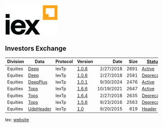 [![Iex](https://github.com/Open-Markets-Initiative/Directory/blob/main/Organizations/Iex/Images/Logo.png)](https://www.iexexchange.io)


## Investors Exchange

| Division | Data | Protocol | Version | Date | Size | [Status][Omi.Glossary.Status] | [Testing][Omi.Glossary.Testing] | Specification |
| --- | --- | --- | --- | ---: | ---: | --- | --- | --- |
| Equities | [Deep][Iex.Equities.Deep.IexTp.v1.0.8.Dissector] | IexTp | [1.0.8][Iex.Equities.Deep.IexTp.v1.0.8.Dissector] | 2/27/2018 | 2691 | [Active][Omi.Glossary.Status.Active] | [Verified][Omi.Glossary.Testing.Verified] | [url][Iex.Equities.Deep.IexTp.v1.0.8.Url] - [pdf][Iex.Equities.Deep.IexTp.v1.0.8.Pdf] |
| Equities | [Deep][Iex.Equities.Deep.IexTp.v1.0.6.Dissector] | IexTp | [1.0.6][Iex.Equities.Deep.IexTp.v1.0.6.Dissector] | 2/27/2018 | 2581 | [Deprecated][Omi.Glossary.Status.Deprecated] | [Verified][Omi.Glossary.Testing.Verified] | [url][Iex.Equities.Deep.IexTp.v1.0.6.Url] - [pdf][Iex.Equities.Deep.IexTp.v1.0.6.Pdf] |
| Equities | [DeepPlus][Iex.Equities.DeepPlus.IexTp.v1.0.1.Dissector] | IexTp | [1.0.1][Iex.Equities.DeepPlus.IexTp.v1.0.1.Dissector] | 9/30/2024 | 2476 | [Active][Omi.Glossary.Status.Active] | [Verified][Omi.Glossary.Testing.Verified] | [url][Iex.Equities.DeepPlus.IexTp.v1.0.1.Url] - [pdf][Iex.Equities.DeepPlus.IexTp.v1.0.1.Pdf] |
| Equities | [Tops][Iex.Equities.Tops.IexTp.v1.6.6.Dissector] | IexTp | [1.6.6][Iex.Equities.Tops.IexTp.v1.6.6.Dissector] | 10/19/2021 | 2647 | [Active][Omi.Glossary.Status.Active] | [Verified][Omi.Glossary.Testing.Verified] | [url][Iex.Equities.Tops.IexTp.v1.6.6.Url] - [pdf][Iex.Equities.Tops.IexTp.v1.6.6.Pdf] |
| Equities | [Tops][Iex.Equities.Tops.IexTp.v1.6.4.Dissector] | IexTp | [1.6.4][Iex.Equities.Tops.IexTp.v1.6.4.Dissector] | 2/27/2018 | 2635 | [Deprecated][Omi.Glossary.Status.Deprecated] | [Verified][Omi.Glossary.Testing.Verified] | [url][Iex.Equities.Tops.IexTp.v1.6.4.Url] - [pdf][Iex.Equities.Tops.IexTp.v1.6.4.Pdf] |
| Equities | [Tops][Iex.Equities.Tops.IexTp.v1.5.6.Dissector] | IexTp | [1.5.6][Iex.Equities.Tops.IexTp.v1.5.6.Dissector] | 9/23/2016 | 2563 | [Deprecated][Omi.Glossary.Status.Deprecated] | [Verified][Omi.Glossary.Testing.Verified] | [url][Iex.Equities.Tops.IexTp.v1.5.6.Url] - [pdf][Iex.Equities.Tops.IexTp.v1.5.6.Pdf] |
| Equities | [UdpHeader][Iex.Equities.UdpHeader.IexTp.v1.0.Dissector] | IexTp | [1.0][Iex.Equities.UdpHeader.IexTp.v1.0.Dissector] | 9/20/2015 | 619 | [Header][Omi.Glossary.Status.Header] | [Verified][Omi.Glossary.Testing.Verified] | [url][Iex.Equities.UdpHeader.IexTp.v1.0.Url] - [pdf][Iex.Equities.UdpHeader.IexTp.v1.0.Pdf] |


Iex: [website](https://www.iexexchange.io "Go to Investors Exchange")


[Omi.Glossary.Status]: https://github.com/Open-Markets-Initiative/Directory/blob/main/Glossary/Status.md "Protocol Deployment Status"
[Omi.Glossary.Status.Active]: https://github.com/Open-Markets-Initiative/Directory/blob/main/Glossary/Status.md "Deployment Status: Protocol is in active production"
[Omi.Glossary.Status.Deprecated]: https://github.com/Open-Markets-Initiative/Directory/blob/main/Glossary/Status.md "Deployment Status: Protocol is no longer in active use"
[Omi.Glossary.Status.Future]: https://github.com/Open-Markets-Initiative/Directory/blob/main/Glossary/Status.md "Deployment Status: Protocol is not yet deployed to an active production environment"
[Omi.Glossary.Status.Unknown]: https://github.com/Open-Markets-Initiative/Directory/blob/main/Glossary/Status.md "Deployment Status: Protocol deployment status is unknown"
[Omi.Glossary.Status.Header]: https://github.com/Open-Markets-Initiative/Directory/blob/main/Glossary/Status.md "Deployment Status: Header only protocol provided for debugging"
[Omi.Glossary.Testing]: https://github.com/Open-Markets-Initiative/Directory/blob/main/Glossary/Testing.md "Protocol Testing Status"
[Omi.Glossary.Testing.Verified]: https://github.com/Open-Markets-Initiative/Directory/blob/main/Glossary/Testing.md "Testing Status: Protocol has been tested on live data"
[Omi.Glossary.Testing.Incomplete]: https://github.com/Open-Markets-Initiative/Directory/blob/main/Glossary/Testing.md "Testing Status: Protocol has been tested on live data but contains known issues"
[Omi.Glossary.Testing.Beta]: https://github.com/Open-Markets-Initiative/Directory/blob/main/Glossary/Testing.md "Testing Status: Protocol has not been tested and structure is speculative"
[Omi.Glossary.Testing.Untested]: https://github.com/Open-Markets-Initiative/Directory/blob/main/Glossary/Testing.md "Testing Status: Protocol has not been tested on live data"

[Iex.Equities.Deep.IexTp.v1.0.6.Dissector]: https://github.com/Open-Markets-Initiative/wireshark-lua/blob/main/Iex/Iex_Equities_Deep_IexTp_v1_0_6_Dissector.lua "Iex Equities Deep IexTp v1.0.6 Wireshark Dissector"
[Iex.Equities.Deep.IexTp.v1.0.6.Url]: https://www.iexexchange.io/resources/trading/documents "Investors Exchange 1.0.6 Url"
[Iex.Equities.Deep.IexTp.v1.0.6.Pdf]: https://github.com/Open-Markets-Initiative/Directory/blob/main/Organizations/Iex/Specifications/Iex.Equities.Deep.IexTp.v1.0.6.pdf "Investors Exchange 1.0.6 Pdf"
[Iex.Equities.Deep.IexTp.v1.0.8.Dissector]: https://github.com/Open-Markets-Initiative/wireshark-lua/blob/main/Iex/Iex_Equities_Deep_IexTp_v1_0_8_Dissector.lua "Iex Equities Deep IexTp v1.0.8 Wireshark Dissector"
[Iex.Equities.Deep.IexTp.v1.0.8.Url]: https://www.iexexchange.io/resources/trading/documents "Investors Exchange 1.0.8 Url"
[Iex.Equities.Deep.IexTp.v1.0.8.Pdf]: https://github.com/Open-Markets-Initiative/Directory/blob/main/Organizations/Iex/Specifications/Iex.Equities.Deep.IexTp.v1.0.8.pdf "Investors Exchange 1.0.8 Pdf"
[Iex.Equities.DeepPlus.IexTp.v1.0.1.Dissector]: https://github.com/Open-Markets-Initiative/wireshark-lua/blob/main/Iex/Iex_Equities_DeepPlus_IexTp_v1_0_1_Dissector.lua "Iex Equities DeepPlus IexTp v1.0.1 Wireshark Dissector"
[Iex.Equities.DeepPlus.IexTp.v1.0.1.Url]: https://www.iexexchange.io/resources/trading/documents "Investors Exchange 1.0.1 Url"
[Iex.Equities.DeepPlus.IexTp.v1.0.1.Pdf]: https://github.com/Open-Markets-Initiative/Directory/blob/main/Organizations/Iex/Specifications/Iex.Equities.DeepPlus.IexTp.v1.0.1.pdf "Investors Exchange 1.0.1 Pdf"
[Iex.Equities.Tops.IexTp.v1.5.6.Dissector]: https://github.com/Open-Markets-Initiative/wireshark-lua/blob/main/Iex/Iex_Equities_Tops_IexTp_v1_5_6_Dissector.lua "Iex Equities Tops IexTp v1.5.6 Wireshark Dissector"
[Iex.Equities.Tops.IexTp.v1.5.6.Url]: https://www.iexexchange.io/resources/trading/documents "Investors Exchange 1.5.6 Url"
[Iex.Equities.Tops.IexTp.v1.5.6.Pdf]: https://github.com/Open-Markets-Initiative/Directory/blob/main/Organizations/Iex/Specifications/Iex.Equities.Tops.IexTp.v1.5.6.pdf "Investors Exchange 1.5.6 Pdf"
[Iex.Equities.Tops.IexTp.v1.6.4.Dissector]: https://github.com/Open-Markets-Initiative/wireshark-lua/blob/main/Iex/Iex_Equities_Tops_IexTp_v1_6_4_Dissector.lua "Iex Equities Tops IexTp v1.6.4 Wireshark Dissector"
[Iex.Equities.Tops.IexTp.v1.6.4.Url]: https://www.iexexchange.io/resources/trading/documents "Investors Exchange 1.6.4 Url"
[Iex.Equities.Tops.IexTp.v1.6.4.Pdf]: https://github.com/Open-Markets-Initiative/Directory/blob/main/Organizations/Iex/Specifications/Iex.Equities.Tops.IexTp.v1.6.4.pdf "Investors Exchange 1.6.4 Pdf"
[Iex.Equities.Tops.IexTp.v1.6.6.Dissector]: https://github.com/Open-Markets-Initiative/wireshark-lua/blob/main/Iex/Iex_Equities_Tops_IexTp_v1_6_6_Dissector.lua "Iex Equities Tops IexTp v1.6.6 Wireshark Dissector"
[Iex.Equities.Tops.IexTp.v1.6.6.Url]: https://www.iexexchange.io/resources/trading/documents "Investors Exchange 1.6.6 Url"
[Iex.Equities.Tops.IexTp.v1.6.6.Pdf]: https://github.com/Open-Markets-Initiative/Directory/blob/main/Organizations/Iex/Specifications/Iex.Equities.Tops.IexTp.v1.6.6.pdf "Investors Exchange 1.6.6 Pdf"
[Iex.Equities.UdpHeader.IexTp.v1.0.Dissector]: https://github.com/Open-Markets-Initiative/wireshark-lua/blob/main/Iex/Iex_Equities_UdpHeader_IexTp_v1_0_Dissector.lua "Iex Equities UdpHeader IexTp v1.0 Wireshark Dissector"
[Iex.Equities.UdpHeader.IexTp.v1.0.Url]: https://iextrading.com/trading/market-data/ "Investors Exchange 1.0 Url"
[Iex.Equities.UdpHeader.IexTp.v1.0.Pdf]: https://github.com/Open-Markets-Initiative/Directory/blob/main/Organizations/Iex/Specifications/Iex.Equities.IexTp.v1.0.pdf "Investors Exchange 1.0 Pdf"
